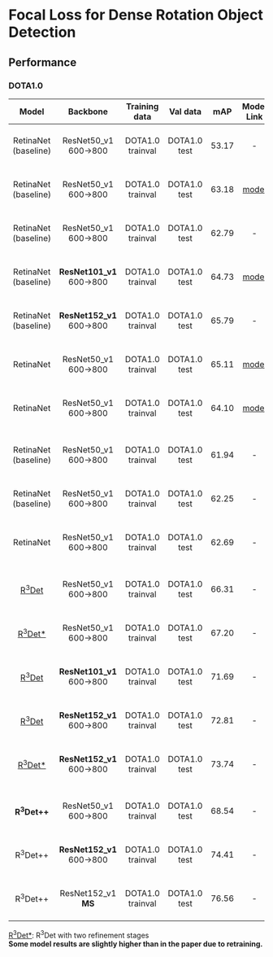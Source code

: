 # Focal Loss for Dense Rotation Object Detection

## Performance
### DOTA1.0
| Model |    Backbone    |    Training data    |    Val data    |    mAP   | Model Link | Anchor | Reg. Loss| Angle Range | lr schd | Data Augmentation | GPU | Image/GPU | Configs |      
|:------------:|:------------:|:------------:|:---------:|:-----------:|:----------:|:-----------:|:-----------:|:---------:|:---------:|:---------:|:---------:|:---------:|:---------:|    
| RetinaNet (baseline) | ResNet50_v1 600->800 | DOTA1.0 trainval | DOTA1.0 test | 53.17 | - | H | smooth L1 | 90 | 1x | No | 8X GeForce RTX 2080 Ti | 1 | cfgs_res50_dota_v3.py |    
| RetinaNet (baseline) | ResNet50_v1 600->800 | DOTA1.0 trainval | DOTA1.0 test | 63.18 | [model](https://drive.google.com/file/d/18Z3NWhL4gQB5yJLCXBcHBnK-6BPle3m1/view?usp=sharing) | H | smooth L1 | 90 | 1x | No |**1X** GeForce RTX 2080 Ti | 1 | cfgs_res50_dota_v4.py |     
| RetinaNet (baseline) | ResNet50_v1 600->800 | DOTA1.0 trainval | DOTA1.0 test | 62.79 | - | H | smooth L1 | 90 | **2x** | No | 8X GeForce RTX 2080 Ti | 1 | cfgs_res50_dota_v8.py |     
| RetinaNet (baseline) | **ResNet101_v1** 600->800 | DOTA1.0 trainval | DOTA1.0 test | 64.73 | [model](https://drive.google.com/file/d/16XCbS9T-tTr7ySa-qlyc8TuufAxJTvD4/view?usp=sharing) | H | smooth L1 | 90 | 1x | No | 1X GeForce RTX 2080 Ti | 1 | cfgs_res101_dota_v9.py |   
| RetinaNet (baseline) | **ResNet152_v1** 600->800 | DOTA1.0 trainval | DOTA1.0 test | 65.79 | - | H | smooth L1 | 90 | 1x | No | 1X GeForce RTX 2080 Ti | 1 | cfgs_res152_dota_v12.py |
| RetinaNet | ResNet50_v1 600->800 | DOTA1.0 trainval | DOTA1.0 test | 65.11 | [model](https://drive.google.com/file/d/1vnJd4FEvy61yvcYqhZJgfnxJ3fByULOR/view?usp=sharing) | H | smooth L1 + **atan(theta)** | 90 | 1x | No | 1X GeForce RTX 2080 Ti | 1 | cfgs_res50_dota_v16.py |     
| RetinaNet | ResNet50_v1 600->800 | DOTA1.0 trainval | DOTA1.0 test | 64.10 | [model](https://drive.google.com/file/d/1SgiDME_gHzKrFxoZSjS9E-_QbGiBr9lV/view?usp=sharing) | H | smooth L1 | **180** | 1x | No | 1X GeForce RTX 2080 Ti | 1 | cfgs_res50_dota_v15.py |     
|  |  |  |  |  |  |  |  |  |  |  |  |  |
| RetinaNet (baseline) | ResNet50_v1 600->800 | DOTA1.0 trainval | DOTA1.0 test | 61.94 | - | R | smooth L1 | 90 | 1x | No | 1X GeForce RTX 2080 Ti | 1 | cfgs_res50_dota_v1.py |
| RetinaNet (baseline) | ResNet50_v1 600->800 | DOTA1.0 trainval | DOTA1.0 test | 62.25 | - | R | smooth L1 | 90 | **2x** | No | **8X** GeForce RTX 2080 Ti | 1 | cfgs_res50_dota_v10.py |
| RetinaNet | ResNet50_v1 600->800 | DOTA1.0 trainval | DOTA1.0 test | 62.69 | - | R | **iou-smooth L1** | 90 | 1x | No | 1X GeForce RTX 2080 Ti | 1 | cfgs_res50_dota_v5.py |    
|  |  |  |  |  |  |  |  |  |  |  |  |  |  |
| [R<sup>3</sup>Det](https://github.com/SJTU-Det/R3Det_Tensorflow) | ResNet50_v1 600->800 | DOTA1.0 trainval | DOTA1.0 test | 66.31 | -  | H + R | smooth L1 | 90 | 2x | No | 4X GeForce RTX 2080 Ti | 1 | - |
| [R<sup>3</sup>Det*](https://github.com/SJTU-Det/R3Det_Tensorflow) | ResNet50_v1 600->800 | DOTA1.0 trainval | DOTA1.0 test | 67.20 | -  | H + R | smooth L1 | 90 | 2x | No | 8X GeForce RTX 2080 Ti | 1 | - |
| [R<sup>3</sup>Det](https://github.com/SJTU-Det/R3Det_Tensorflow) | **ResNet101_v1** 600->800 | DOTA1.0 trainval | DOTA1.0 test | 71.69 | -  | H + R | smooth L1 | 90 | 3x | Yes | 8X GeForce RTX 2080 Ti | 1 | - |
| [R<sup>3</sup>Det](https://github.com/SJTU-Det/R3Det_Tensorflow) | **ResNet152_v1** 600->800 | DOTA1.0 trainval | DOTA1.0 test | 72.81 | -  | H + R | smooth L1 | 90 | **4x** | Yes | 8X GeForce RTX 2080 Ti | 1 | - |
| [R<sup>3</sup>Det*](https://github.com/SJTU-Det/R3Det_Tensorflow) | **ResNet152_v1** 600->800 | DOTA1.0 trainval | DOTA1.0 test | 73.74 | -  | H + R | smooth L1 | 90 | **4x** | Yes | 8X GeForce RTX 2080 Ti | 1 | - |
|  |  |  |  |  |  |  |  |  |  |  |  |  |  |
| **R<sup>3</sup>Det++** | ResNet50_v1 600->800 | DOTA1.0 trainval | DOTA1.0 test | 68.54 | -  | H + R | smooth L1 | 90 | 2x | No | 8X GeForce RTX 2080 Ti | 1 | - |
| R<sup>3</sup>Det++ | **ResNet152_v1** 600->800 | DOTA1.0 trainval | DOTA1.0 test | 74.41 | -  | H + R | smooth L1 | 90 | 4x | Yes | 8X GeForce RTX 2080 Ti | 1 | - |
| R<sup>3</sup>Det++ | ResNet152_v1 **MS** | DOTA1.0 trainval | DOTA1.0 test | 76.56 | - | H + R + more | smooth L1 | 90 | 6x | Yes | 4X GeForce RTX 2080 Ti | 1 | - |

[R<sup>3</sup>Det*](https://github.com/SJTU-Det/R3Det_Tensorflow): R<sup>3</sup>Det with two refinement stages       
**Some model results are slightly higher than in the paper due to retraining.**